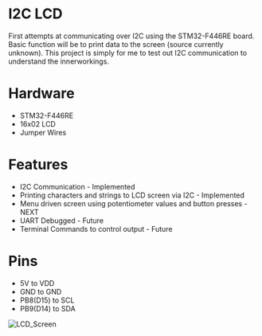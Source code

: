 # I2C LCD
First attempts at communicating over I2C using the STM32-F446RE board. Basic function will be to print data to the screen (source currently unknown). This project is simply for me to test out I2C communication to understand the innerworkings.

# Hardware
- STM32-F446RE
- 16x02 LCD
- Jumper Wires

# Features
- I2C Communication - Implemented
- Printing characters and strings to LCD screen via I2C - Implemented
- Menu driven screen using potentiometer values and button presses - NEXT
- UART Debugged - Future
- Terminal Commands to control output - Future

# Pins
- 5V to VDD
- GND to GND
- PB8(D15) to SCL
- PB9(D14) to SDA

![LCD_Screen](/home/jmac/Downloads/LCD_Screen.png)
